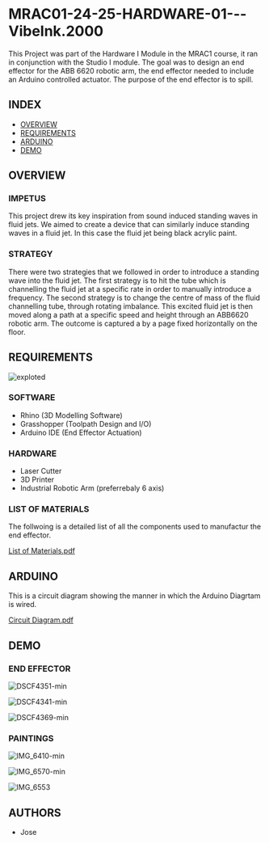 # MRAC01-24-25-HARDWARE-01---VibeInk.2000
This Project was part of the Hardware I Module in the MRAC1 course, it ran in conjunction with the Studio I module. The goal was to design an end effector for the ABB 6620 robotic arm, the end effector needed to include an Arduino controlled actuator. The purpose of the end effector is to spill.

## INDEX 
- [OVERVIEW](#overview)
- [REQUIREMENTS](#requirements)
- [ARDUINO](#arduino)
- [DEMO](#demo)
  
## OVERVIEW

### IMPETUS

This project drew its key inspiration from sound induced standing waves in fluid jets. We aimed to create a device that can similarly induce standing waves in a fluid jet. In this case the fluid jet being black acrylic paint. 

### STRATEGY

There were two strategies that we followed in order to introduce a standing wave into the fluid jet. The first strategy is to hit the tube which is channelling the fluid jet at a specific rate in order to manually introduce a frequency. The second strategy is to change the centre of mass of the fluid channelling tube, through rotating imbalance.
This excited fluid jet is then moved along a path at a specific speed and height through an ABB6620 robotic arm. The outcome is captured a by a page fixed horizontally on the floor.

## REQUIREMENTS

![exploted](https://github.com/user-attachments/assets/b8b13584-ed41-4a3a-a26f-5ea651172d89)

### SOFTWARE
- Rhino (3D Modelling Software)
- Grasshopper (Toolpath Design and I/O)
- Arduino IDE (End Effector Actuation)

### HARDWARE
- Laser Cutter
- 3D Printer
- Industrial Robotic Arm (preferrebaly 6 axis)

### LIST OF MATERIALS

The follwoing is a detailed list of all the components used to manufactur the end effector.

[List of Materials.pdf](https://github.com/user-attachments/files/17791006/List.of.Materials.pdf)


## ARDUINO

This is a circuit diagram showing the manner in which the Arduino Diagrtam is wired.

[Circuit Diagram.pdf](https://github.com/user-attachments/files/17791009/Circuit.Diagram.pdf)

## DEMO

### END EFFECTOR


![DSCF4351-min](https://github.com/user-attachments/assets/dd8fe926-c866-4d6d-8291-be1a1f8a35b0)

![DSCF4341-min](https://github.com/user-attachments/assets/8fa318b5-6347-4047-b84e-59d8d95682fb)

![DSCF4369-min](https://github.com/user-attachments/assets/6d4abbea-2b2d-4caa-a9c8-de7064ca0b5f)


### PAINTINGS


![IMG_6410-min](https://github.com/user-attachments/assets/5a807d86-840e-4c5e-bbc0-316a9f65783a)

![IMG_6570-min](https://github.com/user-attachments/assets/bdc68eb8-fe5c-4d04-978b-eb34f1158df0)

![IMG_6553](https://github.com/user-attachments/assets/853bb007-abc2-4c56-beba-7da433562e86)


## AUTHORS

- Jose


